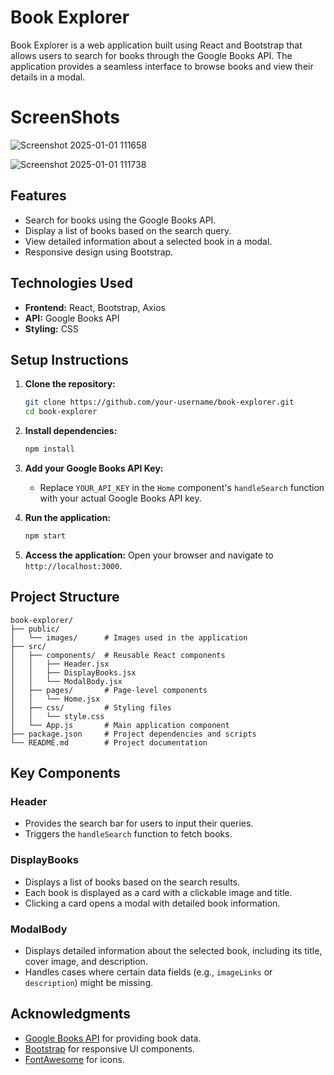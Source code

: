 # Book Explorer

Book Explorer is a web application built using React and Bootstrap that allows users to search for books through the Google Books API. The application provides a seamless interface to browse books and view their details in a modal.

# ScreenShots

![Screenshot 2025-01-01 111658](https://github.com/user-attachments/assets/e6227924-8cbf-42f8-9e1c-72ca111f52ea)

![Screenshot 2025-01-01 111738](https://github.com/user-attachments/assets/ad452437-3fab-47ee-80eb-dd8935fc2617)

## Features

- Search for books using the Google Books API.
- Display a list of books based on the search query.
- View detailed information about a selected book in a modal.
- Responsive design using Bootstrap.

## Technologies Used

- **Frontend:** React, Bootstrap, Axios
- **API:** Google Books API
- **Styling:** CSS

## Setup Instructions

1. **Clone the repository:**
   ```bash
   git clone https://github.com/your-username/book-explorer.git
   cd book-explorer
   ```

2. **Install dependencies:**
   ```bash
   npm install
   ```

3. **Add your Google Books API Key:**
   - Replace `YOUR_API_KEY` in the `Home` component's `handleSearch` function with your actual Google Books API key.

4. **Run the application:**
   ```bash
   npm start
   ```

5. **Access the application:**
   Open your browser and navigate to `http://localhost:3000`.

## Project Structure

```
book-explorer/
├── public/
│   └── images/      # Images used in the application
├── src/
│   ├── components/  # Reusable React components
│   │   ├── Header.jsx
│   │   ├── DisplayBooks.jsx
│   │   └── ModalBody.jsx
│   ├── pages/       # Page-level components
│   │   └── Home.jsx
│   ├── css/         # Styling files
│   │   └── style.css
│   └── App.js       # Main application component
├── package.json     # Project dependencies and scripts
└── README.md        # Project documentation
```

## Key Components

### Header
- Provides the search bar for users to input their queries.
- Triggers the `handleSearch` function to fetch books.

### DisplayBooks
- Displays a list of books based on the search results.
- Each book is displayed as a card with a clickable image and title.
- Clicking a card opens a modal with detailed book information.

### ModalBody
- Displays detailed information about the selected book, including its title, cover image, and description.
- Handles cases where certain data fields (e.g., `imageLinks` or `description`) might be missing.



## Acknowledgments

- [Google Books API](https://developers.google.com/books/docs/v1/getting_started) for providing book data.
- [Bootstrap](https://getbootstrap.com/) for responsive UI components.
- [FontAwesome](https://fontawesome.com/) for icons.

